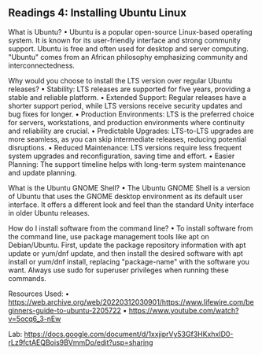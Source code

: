 ## Readings 4: Installing Ubuntu Linux

What is Ubuntu?
•	Ubuntu is a popular open-source Linux-based operating system. It is known for its user-friendly interface and strong community support. Ubuntu is free and often used for desktop and server computing. "Ubuntu" comes from an African philosophy emphasizing community and interconnectedness.

Why would you choose to install the LTS version over regular Ubuntu releases?
•	Stability: LTS releases are supported for five years, providing a stable and reliable platform. 
•	Extended Support: Regular releases have a shorter support period, while LTS versions receive security updates and bug fixes for longer.
•	Production Environments: LTS is the preferred choice for servers, workstations, and production environments where continuity and reliability are crucial.
•	Predictable Upgrades: LTS-to-LTS upgrades are more seamless, as you can skip intermediate releases, reducing potential disruptions.
•	Reduced Maintenance: LTS versions require less frequent system upgrades and reconfiguration, saving time and effort.
•	Easier Planning: The support timeline helps with long-term system maintenance and update planning.
	
What is the Ubuntu GNOME Shell?
•	The Ubuntu GNOME Shell is a version of Ubuntu that uses the GNOME desktop environment as its default user interface. It offers a different look and feel than the standard Unity interface in older Ubuntu releases.

How do I install software from the command line?
•	To install software from the command line, use package management tools like apt on Debian/Ubuntu. First, update the package repository information with apt update or yum/dnf update, and then install the desired software with apt install or yum/dnf install, replacing "package-name" with the software you want. Always use sudo for superuser privileges when running these commands.


Resources Used:
•	 https://web.archive.org/web/20220312030901/https://www.lifewire.com/beginners-guide-to-ubuntu-2205722
•	https://www.youtube.com/watch?v=5ocq6_3-nEw

Lab: https://docs.google.com/document/d/1xxjiprVy53Gf3HKxhxID0-rLz9fctAEQBois9BVmmDo/edit?usp=sharing


